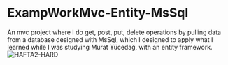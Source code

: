 # ExampWorkMvc-Entity-MsSql

An mvc project where I do get, post, put, delete operations by pulling data from a database designed with MsSql,
which I designed to apply what I learned while I was studying Murat Yücedağ, with an entity framework.
![HAFTA2-HARD](https://user-images.githubusercontent.com/99317183/165153391-48eb43f5-acba-4e15-ba88-a2030d096b93.PNG)
